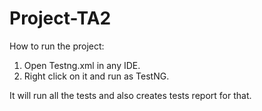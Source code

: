# Project-TA2

How to run the project:
1. Open Testng.xml in any IDE.
2. Right click on it and run as TestNG.

It will run all the tests and also creates tests report for that.
